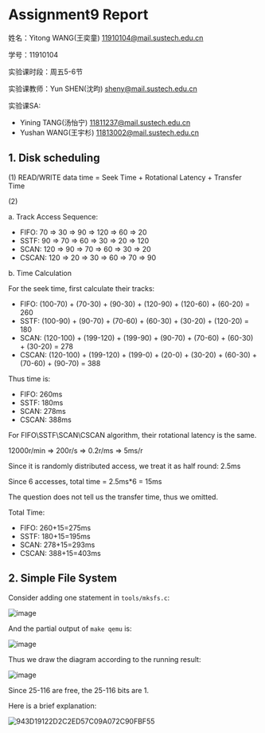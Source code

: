 # Assignment9 Report
姓名：Yitong WANG(王奕童) 11910104@mail.sustech.edu.cn

学号：11910104

实验课时段：周五5-6节

实验课教师：Yun SHEN(沈昀) sheny@mail.sustech.edu.cn

实验课SA:
- Yining TANG(汤怡宁) 11811237@mail.sustech.edu.cn
- Yushan WANG(王宇杉) 11813002@mail.sustech.edu.cn

## 1. Disk scheduling
(1) READ/WRITE data time =  Seek Time + Rotational Latency + Transfer Time

(2) 

a. Track Access Sequence:
- FIFO: 70 => 30 => 90 => 120 => 60 => 20
- SSTF: 90 => 70 => 60 => 30 => 20 => 120
- SCAN: 120 => 90 => 70 => 60 => 30 => 20
- CSCAN: 120 => 20 => 30 => 60 => 70 => 90

b. Time Calculation

For the seek time, first calculate their tracks:

- FIFO: (100-70) + (70-30) + (90-30) + (120-90) + (120-60) + (60-20) = 260
- SSTF: (100-90) + (90-70) + (70-60) + (60-30) + (30-20) + (120-20) = 180
- SCAN: (120-100) + (199-120) + (199-90) + (90-70) + (70-60) + (60-30) + (30-20) = 278
- CSCAN: (120-100) + (199-120) + (199-0) + (20-0) + (30-20) + (60-30) + (70-60) + (90-70) = 388

Thus time is:
- FIFO: 260ms
- SSTF: 180ms
- SCAN: 278ms
- CSCAN: 388ms

For FIFO\SSTF\SCAN\CSCAN algorithm, their rotational latency is the same.

12000r/min => 200r/s => 0.2r/ms => 5ms/r

Since it is randomly distributed access, we treat it as half round: 2.5ms

Since 6 accesses, total time = 2.5ms\*6 = 15ms

The question does not tell us the transfer time, thus we omitted.

Total Time: 
- FIFO: 260+15=275ms
- SSTF: 180+15=195ms
- SCAN: 278+15=293ms
- CSCAN: 388+15=403ms


## 2. Simple File System
Consider adding one statement in `tools/mksfs.c`:

![image](https://user-images.githubusercontent.com/64548919/172047370-e504f1a7-17f0-4562-9931-c3a54f53d20a.png)

And the partial output of `make qemu` is:

![image](https://user-images.githubusercontent.com/64548919/172047327-966ce84c-b253-457c-99a1-af14024d3ebe.png)

Thus we draw the diagram according to the running result:

![image](https://user-images.githubusercontent.com/64548919/172047576-f5e18f32-0776-48ee-ab04-d9c5e32d6870.png)

Since 25-116 are free, the 25-116 bits are 1.

Here is a brief explanation:

![943D19122D2C2ED57C09A072C90FBF55](https://user-images.githubusercontent.com/64548919/172047782-f4cb9db3-5d48-4cb2-874e-203c6de0e14d.jpg)

